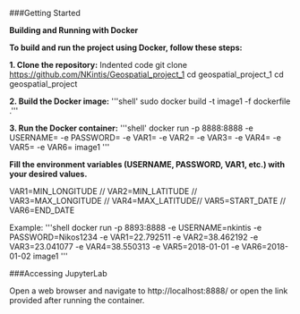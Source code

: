 ###Getting Started

**Building and Running with Docker**

**To build and run the project using Docker, follow these steps:**

**1. Clone the repository:**
Indented code
	git clone https://github.com/NKintis/Geospatial_project_1
	cd geospatial_project_1
	cd geospatial_project

**2. Build the Docker image:**
'''shell' sudo docker build -t image1 -f dockerfile .'''

**3. Run the Docker container:**
'''shell'
docker run -p 8888:8888 -e USERNAME= -e PASSWORD= -e VAR1= -e VAR2= -e VAR3= -e VAR4= -e 		 VAR5= -e VAR6= image1
'''

**Fill the environment variables (USERNAME, PASSWORD, VAR1, etc.) with your desired values.**

VAR1=MIN_LONGITUDE // VAR2=MIN_LATITUDE // VAR3=MAX_LONGITUDE // VAR4=MAX_LATITUDE// VAR5=START_DATE // VAR6=END_DATE

Example:
'''shell
docker run -p 8893:8888 -e USERNAME=nkintis -e PASSWORD=Nikos1234 -e VAR1=22.792511 -e VAR2=38.462192 -e VAR3=23.041077 -e VAR4=38.550313 -e VAR5=2018-01-01 -e VAR6=2018-01-02 image1
'''

###Accessing JupyterLab

Open a web browser and navigate to http://localhost:8888/ or open the link provided after running the container.


